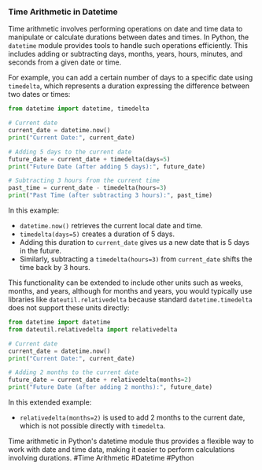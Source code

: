 ### Time Arithmetic in Datetime

Time arithmetic involves performing operations on date and time data to manipulate or calculate durations between dates and times. In Python, the `datetime` module provides tools to handle such operations efficiently. This includes adding or subtracting days, months, years, hours, minutes, and seconds from a given date or time.

For example, you can add a certain number of days to a specific date using `timedelta`, which represents a duration expressing the difference between two dates or times:

```python
from datetime import datetime, timedelta

# Current date
current_date = datetime.now()
print("Current Date:", current_date)

# Adding 5 days to the current date
future_date = current_date + timedelta(days=5)
print("Future Date (after adding 5 days):", future_date)

# Subtracting 3 hours from the current time
past_time = current_date - timedelta(hours=3)
print("Past Time (after subtracting 3 hours):", past_time)
```

In this example:
- `datetime.now()` retrieves the current local date and time.
- `timedelta(days=5)` creates a duration of 5 days.
- Adding this duration to `current_date` gives us a new date that is 5 days in the future.
- Similarly, subtracting a `timedelta(hours=3)` from `current_date` shifts the time back by 3 hours.

This functionality can be extended to include other units such as weeks, months, and years, although for months and years, you would typically use libraries like `dateutil.relativedelta` because standard `datetime.timedelta` does not support these units directly:

```python
from datetime import datetime
from dateutil.relativedelta import relativedelta

# Current date
current_date = datetime.now()
print("Current Date:", current_date)

# Adding 2 months to the current date
future_date = current_date + relativedelta(months=2)
print("Future Date (after adding 2 months):", future_date)
```

In this extended example:
- `relativedelta(months=2)` is used to add 2 months to the current date, which is not possible directly with `timedelta`.

Time arithmetic in Python's datetime module thus provides a flexible way to work with date and time data, making it easier to perform calculations involving durations. #Time Arithmetic #Datetime #Python